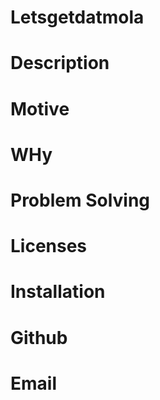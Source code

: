 # Letsgetdatmola
  
  # Description


# Motive


# WHy


# Problem Solving


# Licenses


# Installation


 # Github

# Email



  